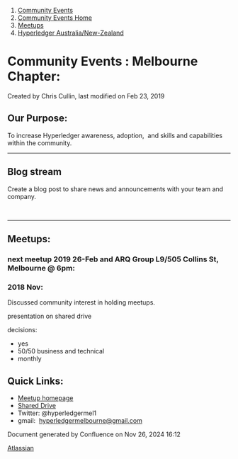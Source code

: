 1. [Community Events](index.html)
2. [Community Events Home](Community-Events-Home_21790731.html)
3. [Meetups](Meetups_21790901.html)
4. [Hyperledger Australia/New-Zealand](21791208.html)

# Community Events : Melbourne Chapter:

Created by Chris Cullin, last modified on Feb 23, 2019

## Our Purpose:

To increase Hyperledger awareness, adoption,  and skills and capabilities  within the community.

* * *

## Blog stream

Create a blog post to share news and announcements with your team and company.

 

* * *

## Meetups:

### next meetup 2019 26-Feb and ARQ Group L9/505 Collins St, Melbourne @ 6pm:

### 2018 Nov:

Discussed community interest in holding meetups.

presentation on shared drive

decisions:

- yes
- 50/50 business and technical
- monthly

## Quick Links:

- [Meetup homepage](https://meetup.com/hyperledger-melbourne)
- [Shared Drive](https://drive.google.com/drive/folders/1l5dx7evxNRv3K_H8QAn21RontX0kgI1r)
- Twitter: @hyperledgermel1
- gmail:  [hyperledgermelbourne@gmail.com](mailto:hyperledgermelbourne@gmail.com)

Document generated by Confluence on Nov 26, 2024 16:12

[Atlassian](http://www.atlassian.com/)
